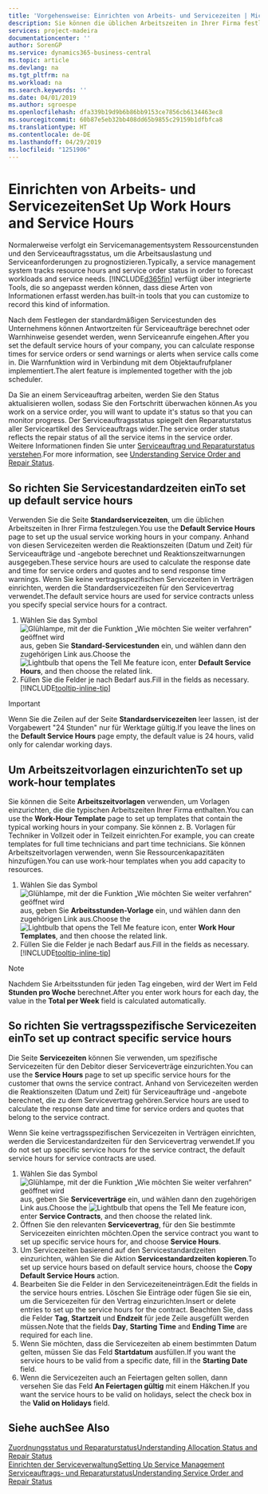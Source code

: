 ```yaml
---
title: 'Vorgehensweise: Einrichten von Arbeits- und Servicezeiten | Microsoft Docs'
description: Sie können die üblichen Arbeitszeiten in Ihrer Firma festlegen. Anhand von diesen Servicezeiten werden die Reaktionszeiten (Datum und Zeit) für Serviceaufträge und -angebote berechnet und Reaktionszeitwarnungen ausgegeben.
services: project-madeira
documentationcenter: ''
author: SorenGP
ms.service: dynamics365-business-central
ms.topic: article
ms.devlang: na
ms.tgt_pltfrm: na
ms.workload: na
ms.search.keywords: ''
ms.date: 04/01/2019
ms.author: sgroespe
ms.openlocfilehash: dfa339b19d9b6b86bb9153ce7856cb6134463ec8
ms.sourcegitcommit: 60b87e5eb32bb408dd65b9855c29159b1dfbfca8
ms.translationtype: HT
ms.contentlocale: de-DE
ms.lasthandoff: 04/29/2019
ms.locfileid: "1251906"
---
```

# <a name="set-up-work-hours-and-service-hours"></a><span data-ttu-id="8534d-104">Einrichten von Arbeits- und Servicezeiten</span><span class="sxs-lookup"><span data-stu-id="8534d-104">Set Up Work Hours and Service Hours</span></span>
<span data-ttu-id="8534d-105">Normalerweise verfolgt ein Servicemanagementsystem Ressourcenstunden und den Serviceauftragsstatus, um die Arbeitsauslastung und Serviceanforderungen zu prognostizieren.</span><span class="sxs-lookup"><span data-stu-id="8534d-105">Typically, a service management system tracks resource hours and service order status in order to forecast workloads and service needs.</span></span> [!INCLUDE[d365fin](includes/d365fin_md.md)] <span data-ttu-id="8534d-106">verfügt über integrierte Tools, die so angepasst werden können, dass diese Arten von Informationen erfasst werden.</span><span class="sxs-lookup"><span data-stu-id="8534d-106">has built-in tools that you can customize to record this kind of information.</span></span>  
  
<span data-ttu-id="8534d-107">Nach dem Festlegen der standardmäßigen Servicestunden des Unternehmens können Antwortzeiten für Serviceaufträge berechnet oder Warnhinweise gesendet werden, wenn Serviceanrufe eingehen.</span><span class="sxs-lookup"><span data-stu-id="8534d-107">After you set the default service hours of your company, you can calculate response times for service orders or send warnings or alerts when service calls come in.</span></span> <span data-ttu-id="8534d-108">Die Warnfunktion wird in Verbindung mit dem Objektaufrufplaner implementiert.</span><span class="sxs-lookup"><span data-stu-id="8534d-108">The alert feature is implemented together with the job scheduler.</span></span>   
  
<span data-ttu-id="8534d-109">Da Sie an einem Serviceauftrag arbeiten, werden Sie den Status aktualisieren wollen, sodass Sie den Fortschritt überwachen können.</span><span class="sxs-lookup"><span data-stu-id="8534d-109">As you work on a service order, you will want to update it's status so that you can monitor progress.</span></span> <span data-ttu-id="8534d-110">Der Serviceauftragsstatus spiegelt den Reparaturstatus aller Serviceartikel des Serviceauftrags wider.</span><span class="sxs-lookup"><span data-stu-id="8534d-110">The service order status reflects the repair status of all the service items in the service order.</span></span> <span data-ttu-id="8534d-111">Weitere Informationen finden Sie unter [Serviceauftrag und Reparaturstatus verstehen](service-order-repair-status.md).</span><span class="sxs-lookup"><span data-stu-id="8534d-111">For more information, see [Understanding Service Order and Repair Status](service-order-repair-status.md).</span></span> 

## <a name="to-set-up-default-service-hours"></a><span data-ttu-id="8534d-112">So richten Sie Servicestandardzeiten ein</span><span class="sxs-lookup"><span data-stu-id="8534d-112">To set up default service hours</span></span>  
<span data-ttu-id="8534d-113">Verwenden Sie die Seite **Standardservicezeiten**, um die üblichen Arbeitszeiten in Ihrer Firma festzulegen.</span><span class="sxs-lookup"><span data-stu-id="8534d-113">You use the **Default Service Hours** page to set up the usual service working hours in your company.</span></span> <span data-ttu-id="8534d-114">Anhand von diesen Servicezeiten werden die Reaktionszeiten (Datum und Zeit) für Serviceaufträge und -angebote berechnet und Reaktionszeitwarnungen ausgegeben.</span><span class="sxs-lookup"><span data-stu-id="8534d-114">These service hours are used to calculate the response date and time for service orders and quotes and to send response time warnings.</span></span> <span data-ttu-id="8534d-115">Wenn Sie keine vertragsspezifischen Servicezeiten in Verträgen einrichten, werden die Standardservicezeiten für den Servicevertrag verwendet.</span><span class="sxs-lookup"><span data-stu-id="8534d-115">The default service hours are used for service contracts unless you specify special service hours for a contract.</span></span>  
  
1. <span data-ttu-id="8534d-116">Wählen Sie das Symbol ![Glühlampe, mit der die Funktion „Wie möchten Sie weiter verfahren“ geöffnet wird](media/ui-search/search_small.png "Wie möchten Sie weiter verfahren?") aus, geben Sie **Standard-Servicestunden** ein, und wählen dann den zugehörigen Link aus.</span><span class="sxs-lookup"><span data-stu-id="8534d-116">Choose the ![Lightbulb that opens the Tell Me feature](media/ui-search/search_small.png "Tell me what you want to do") icon, enter **Default Service Hours**, and then choose the related link.</span></span>  
2. <span data-ttu-id="8534d-117">Füllen Sie die Felder je nach Bedarf aus.</span><span class="sxs-lookup"><span data-stu-id="8534d-117">Fill in the fields as necessary.</span></span> [!INCLUDE[tooltip-inline-tip](includes/tooltip-inline-tip_md.md)]  
  
> [!IMPORTANT]  
>  <span data-ttu-id="8534d-118">Wenn Sie die Zeilen auf der Seite **Standardservicezeiten** leer lassen, ist der Vorgabewert "24 Stunden" nur für Werktage gültig.</span><span class="sxs-lookup"><span data-stu-id="8534d-118">If you leave the lines on the **Default Service Hours** page empty, the default value is 24 hours, valid only for calendar working days.</span></span>  
  
## <a name="to-set-up-work-hour-templates"></a><span data-ttu-id="8534d-119">Um Arbeitszeitvorlagen einzurichten</span><span class="sxs-lookup"><span data-stu-id="8534d-119">To set up work-hour templates</span></span>
<span data-ttu-id="8534d-120">Sie können die Seite **Arbeitszeitvorlagen** verwenden, um Vorlagen einzurichten, die die typischen Arbeitszeiten Ihrer Firma enthalten.</span><span class="sxs-lookup"><span data-stu-id="8534d-120">You can use the **Work-Hour Template** page to set up templates that contain the typical working hours in your company.</span></span> <span data-ttu-id="8534d-121">Sie können z. B. Vorlagen für Techniker in Vollzeit oder in Teilzeit einrichten.</span><span class="sxs-lookup"><span data-stu-id="8534d-121">For example, you can create templates for full time technicians and part time technicians.</span></span> <span data-ttu-id="8534d-122">Sie können Arbeitszeitvorlagen verwenden, wenn Sie Ressourcenkapazitäten hinzufügen.</span><span class="sxs-lookup"><span data-stu-id="8534d-122">You can use work-hour templates when you add capacity to resources.</span></span>  
  
1. <span data-ttu-id="8534d-123">Wählen Sie das Symbol ![Glühlampe, mit der die Funktion „Wie möchten Sie weiter verfahren“ geöffnet wird](media/ui-search/search_small.png "Wie möchten Sie weiter verfahren?") aus, geben Sie **Arbeitsstunden-Vorlage** ein, und wählen dann den zugehörigen Link aus.</span><span class="sxs-lookup"><span data-stu-id="8534d-123">Choose the ![Lightbulb that opens the Tell Me feature](media/ui-search/search_small.png "Tell me what you want to do") icon, enter **Work Hour Templates**, and then choose the related link.</span></span>  
2. <span data-ttu-id="8534d-124">Füllen Sie die Felder je nach Bedarf aus.</span><span class="sxs-lookup"><span data-stu-id="8534d-124">Fill in the fields as necessary.</span></span> [!INCLUDE[tooltip-inline-tip](includes/tooltip-inline-tip_md.md)]  
  
> [!Note]
> <span data-ttu-id="8534d-125">Nachdem Sie Arbeitsstunden für jeden Tag eingeben, wird der Wert im Feld **Stunden pro Woche** berechnet.</span><span class="sxs-lookup"><span data-stu-id="8534d-125">After you enter work hours for each day, the value in the **Total per Week** field is calculated automatically.</span></span>  

## <a name="to-set-up-contract-specific-service-hours"></a><span data-ttu-id="8534d-126">So richten Sie vertragsspezifische Servicezeiten ein</span><span class="sxs-lookup"><span data-stu-id="8534d-126">To set up contract specific service hours</span></span>  
<span data-ttu-id="8534d-127">Die Seite **Servicezeiten** können Sie verwenden, um spezifische Servicezeiten für den Debitor dieser Serviceverträge einzurichten.</span><span class="sxs-lookup"><span data-stu-id="8534d-127">You can use the **Service Hours** page to set up specific service hours for the customer that owns the service contract.</span></span> <span data-ttu-id="8534d-128">Anhand von Servicezeiten werden die Reaktionszeiten (Datum und Zeit) für Serviceaufträge und -angebote berechnet, die zu dem Servicevertrag gehören.</span><span class="sxs-lookup"><span data-stu-id="8534d-128">Service hours are used to calculate the response date and time for service orders and quotes that belong to the service contract.</span></span>  
  
<span data-ttu-id="8534d-129">Wenn Sie keine vertragsspezifischen Servicezeiten in Verträgen einrichten, werden die Servicestandardzeiten für den Servicevertrag verwendet.</span><span class="sxs-lookup"><span data-stu-id="8534d-129">If you do not set up specific service hours for the service contract, the default service hours for service contracts are used.</span></span>  
  
1. <span data-ttu-id="8534d-130">Wählen Sie das Symbol ![Glühlampe, mit der die Funktion „Wie möchten Sie weiter verfahren“ geöffnet wird](media/ui-search/search_small.png "Wie möchten Sie weiter verfahren?") aus, geben Sie **Serviceverträge** ein, und wählen dann den zugehörigen Link aus.</span><span class="sxs-lookup"><span data-stu-id="8534d-130">Choose the ![Lightbulb that opens the Tell Me feature](media/ui-search/search_small.png "Tell me what you want to do") icon, enter **Service Contracts**, and then choose the related link.</span></span>  
2. <span data-ttu-id="8534d-131">Öffnen Sie den relevanten  **Servicevertrag**, für den Sie bestimmte Servicezeiten einrichten möchten.</span><span class="sxs-lookup"><span data-stu-id="8534d-131">Open the service contract you want to set up specific service hours for, and choose **Service Hours**.</span></span>  
4. <span data-ttu-id="8534d-132">Um Servicezeiten basierend auf den Servicestandardzeiten einzurichten, wählen Sie die Aktion **Servicestandardzeiten kopieren**.</span><span class="sxs-lookup"><span data-stu-id="8534d-132">To set up service hours based on default service hours, choose the **Copy Default Service Hours** action.</span></span>  
5. <span data-ttu-id="8534d-133">Bearbeiten Sie die Felder in den Servicezeiteneinträgen.</span><span class="sxs-lookup"><span data-stu-id="8534d-133">Edit the fields in the service hours entries.</span></span> <span data-ttu-id="8534d-134">Löschen Sie Einträge oder fügen Sie sie ein, um die Servicezeiten für den Vertrag einzurichten.</span><span class="sxs-lookup"><span data-stu-id="8534d-134">Insert or delete entries to set up the service hours for the contract.</span></span> <span data-ttu-id="8534d-135">Beachten Sie, dass die Felder **Tag**, **Startzeit** und **Endzeit** für jede Zeile ausgefüllt werden müssen.</span><span class="sxs-lookup"><span data-stu-id="8534d-135">Note that the fields **Day**, **Starting Time** and **Ending Time** are required for each line.</span></span>  
6. <span data-ttu-id="8534d-136">Wenn Sie möchten, dass die Servicezeiten ab einem bestimmten Datum gelten, müssen Sie das Feld **Startdatum** ausfüllen.</span><span class="sxs-lookup"><span data-stu-id="8534d-136">If you want the service hours to be valid from a specific date, fill in the **Starting Date** field.</span></span>  
7. <span data-ttu-id="8534d-137">Wenn die Servicezeiten auch an Feiertagen gelten sollen, dann versehen Sie das Feld **An Feiertagen gültig** mit einem Häkchen.</span><span class="sxs-lookup"><span data-stu-id="8534d-137">If you want the service hours to be valid on holidays, select the check box in the **Valid on Holidays** field.</span></span>  

## <a name="see-also"></a><span data-ttu-id="8534d-138">Siehe auch</span><span class="sxs-lookup"><span data-stu-id="8534d-138">See Also</span></span>  
[<span data-ttu-id="8534d-139">Zuordnungsstatus und Reparaturstatus</span><span class="sxs-lookup"><span data-stu-id="8534d-139">Understanding Allocation Status and Repair Status</span></span>](service-allocation-status-and-repair-status.md)  
[<span data-ttu-id="8534d-140">Einrichten der Serviceverwaltung</span><span class="sxs-lookup"><span data-stu-id="8534d-140">Setting Up Service Management</span></span>](service-setup-service.md)  
[<span data-ttu-id="8534d-141">Serviceauftrags- und Reparaturstatus</span><span class="sxs-lookup"><span data-stu-id="8534d-141">Understanding Service Order and Repair Status</span></span>](service-order-repair-status.md)  
